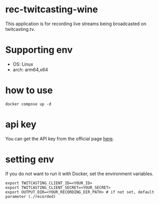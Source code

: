 # rec-twitcasting-wine

This application is for recording live streams being broadcasted on twitcasting.tv.

# Supporting env

- OS: Linux
- arch: arm64,x64

# how to use

```shell
docker compose up -d
```

# api key

You can get the API key from the official page [here](https://twitcasting.tv/developerapp.php).

# setting env

If you do not want to run it with Docker, set the environment variables.

```shell
export TWITCASTING_CLIENT_ID=<YOUR_ID>
export TWITCASTING_CLIENT_SECRET=<YOUR_SECRET>
export OUTPUT_DIR=<YOUR_RECORDING_DIR_PATH> # if not set, default parameter (./recorded)
```
